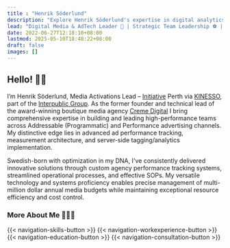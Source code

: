 ```yaml
---
title : "Henrik Söderlund"
description: "Explore Henrik Söderlund's expertise in digital analytics and tag management. Learn about his consultancy services in GTM and GA4."
lead: "Digital Media & AdTech Leader 👔 | Strategic Team Leadership ⚽ | Ex-Founder of Creme Digital 📈</br>Marketing Technology 🛠️ | Measurement & Data Visualization ⏱️ "
date: 2022-06-27T12:18:10+08:00
lastmod: 2025-05-10T18:48:22+08:00
draft: false
images: []
---
```


## Hello! 👋🏼

I’m Henrik Söderlund, Media Activations Lead – [Initiative](https://initiative.com/) Perth via [KINESSO](https://kinesso.com), part of the [Interpublic Group](https://www.interpublic.com/). As the former founder and technical lead of the award-winning boutique media agency [Creme Digital](https://www.cremedigital.com?utm_source=www.henriksoderlund.com&utm_medium=referral) I bring comprehensive expertise in building and leading high-performance teams across Addressable (Programmatic) and Performance advertising channels. My distinctive edge lies in advanced ad performance tracking, measurement architecture, and server-side tagging/analytics implementation.

Swedish-born with optimization in my DNA, I've consistently delivered innovative solutions through custom agency performance tracking systems, streamlined operational processes, and effective SOPs. My versatile technology and systems proficiency enables precise management of multi-million dollar annual media budgets while maintaining exceptional resource efficiency and cost control.

### More About Me 🙋🏻‍♂️

{{< navigation-skills-button >}}
{{< navigation-workexperience-button >}}
{{< navigation-education-button >}}
{{< navigation-consultation-button >}}
